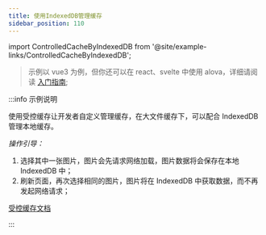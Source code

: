 ```yaml
---
title: 使用IndexedDB管理缓存
sidebar_position: 110
---
```


import ControlledCacheByIndexedDB from '@site/example-links/ControlledCacheByIndexedDB';

> 示例以 vue3 为例，但你还可以在 react、svelte 中使用 alova，详细请阅读 [入门指南](../get-started/overview);

<ControlledCacheByIndexedDB></ControlledCacheByIndexedDB>

:::info 示例说明

使用受控缓存让开发者自定义管理缓存，在大文件缓存下，可以配合 IndexedDB 管理本地缓存。

_操作引导：_

1. 选择其中一张图片，图片会先请求网络加载，图片数据将会保存在本地 IndexedDB 中；
2. 刷新页面，再次选择相同的图片，图片将在 IndexedDB 中获取数据，而不再发起网络请求；

[受控缓存文档](../next-step/controlled-cache)

:::
